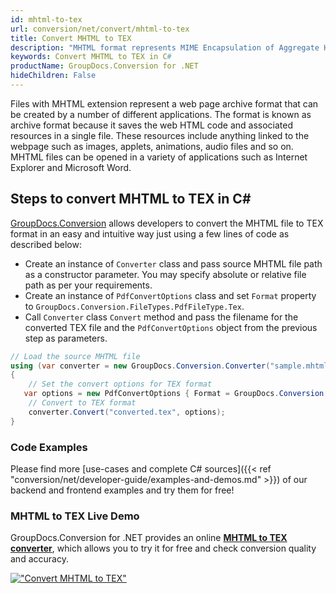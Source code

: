 ```yaml
---
id: mhtml-to-tex
url: conversion/net/convert/mhtml-to-tex
title: Convert MHTML to TEX
description: "MHTML format represents MIME Encapsulation of Aggregate HTML with .mhtml extension. Learn how to convert MHTML to TEX file programmatically in C# language using GroupDocs.Conversion for .NET library."
keywords: Convert MHTML to TEX in C#
productName: GroupDocs.Conversion for .NET
hideChildren: False
---
```


Files with MHTML extension represent a web page archive format that can be created by a number of different applications. The format is known as archive format because it saves the web HTML code and associated resources in a single file. These resources include anything linked to the webpage such as images, applets, animations, audio files and so on. MHTML files can be opened in a variety of applications such as Internet Explorer and Microsoft Word.

## Steps to convert MHTML to TEX in C#

[GroupDocs.Conversion](https://products.groupdocs.com/conversion/net) allows developers to convert the MHTML file to TEX format in an easy and intuitive way just using a few lines of code as described below:

* Create an instance of `Converter` class and pass source MHTML file path as a constructor parameter. You may specify absolute or relative file path as per your requirements. 
* Create an instance of `PdfConvertOptions` class and set `Format` property to `GroupDocs.Conversion.FileTypes.PdfFileType.Tex`.
* Call `Converter` class `Convert` method and pass the filename for the converted TEX file and the `PdfConvertOptions` object from the previous step as parameters.

```csharp
// Load the source MHTML file
using (var converter = new GroupDocs.Conversion.Converter("sample.mhtml"))
{
    // Set the convert options for TEX format
   var options = new PdfConvertOptions { Format = GroupDocs.Conversion.FileTypes.PdfFileType.Tex };
    // Convert to TEX format
    converter.Convert("converted.tex", options);
}
```

### Code Examples

Please find more [use-cases and complete C# sources]({{< ref "conversion/net/developer-guide/examples-and-demos.md" >}}) of our backend and frontend examples and try them for free!

### MHTML to TEX Live Demo

GroupDocs.Conversion for .NET provides an online [**MHTML to TEX converter**](https://products.groupdocs.app/conversion/mhtml-to-tex), which allows you to try it for free and check conversion quality and accuracy.

[!["Convert MHTML to TEX"](conversion/net/images/convert-to-tex/convert-mhtml-to-tex.png)](https://products.groupdocs.app/conversion/mhtml-to-tex)